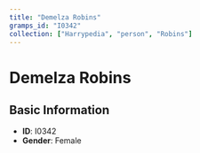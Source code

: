 ```yaml
---
title: "Demelza Robins"
gramps_id: "I0342"
collection: ["Harrypedia", "person", "Robins"]
---
```


# Demelza Robins

## Basic Information

- **ID**: I0342
- **Gender**: Female

